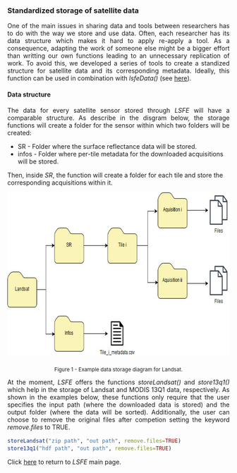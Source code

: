 ### Standardized storage of satellite data

<p align="justify">
One of the main issues in sharing data and tools between researchers has to do with the way we store and use data. Often, each researcher has its data structure which makes it hard to apply re-apply a tool. As a consequence, adapting the work of someone else might be a bigger effort than writting our own functions leading to an unnecessary replication of work.
To avoid this, we developed a series of tools to create a standized structure for satellite data and its corresponding metadata. Ideally, this function can be used in combination with <i>lsfeData()</i> (see <a href="https://github.com/LSFE/info/blob/master/example_3.md">here</a>).
</p>

#### Data structure
<p align="justify">
The data for every satellite sensor stored through <i>LSFE</i> will have a comparable structure. As describe in the disgram below, the storage functions will create a folder for the sensor within which two folders will be created:
  
* SR - Folder where the surface reflectance data will be stored.
* infos - Folder where per-tile metadata for the downloaded acquisitions will be stored.

Then, inside <i>SR</i>, the function will create a folder for each tile and store the corresponding acquisitions within it.
</p>

</b>

<p align="center">
<img width="709" height="371" src="https://github.com/LSFE/info/blob/master/example-3_figure-1.jpg"></a>
</p>

<p align="center">
<sub>Figure 1 - Example data storage diagram for Landsat.</sub>
</p>

</b>

<p align="justify">
 At the moment, <i>LSFE</i> offers the functions <i>storeLandsat()</i> and <i>store13q1()</i> which help in the storage of  Landsat and MODIS 13Q1 data, respectively. As shown in the examples below, these functions only require that the user specifies the input path (where the downloaded data is stored) and the output folder (where the data will be sorted). Additionally, the user can choose to remove the original files after competion setting the keyword <i>remove.files</i> to TRUE.
</p>

</b>

```R
storeLandsat("zip path", "out path", remove.files=TRUE)
store13q1("hdf path", "out path", remove.files=TRUE)
```

</b>

<p align="justify">

</p>

</b>

Click <a href="https://github.com/LSFE/LSFE-R">here</a> to return to <i>LSFE</i> main page.
